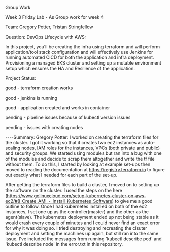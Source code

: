 Group Work


Week 3 Friday Lab - As Group work for week 4

Team: Gregory Potter, Tristan Stringfellow


Question:
DevOps Lifecycle with AWS:

In this project, you’ll be creating the infra using terraform and will perform application/tool stack configuration and will effectively use Jenkins for running automated CICD for both the application and infra deployment. Provisioning a managed EKS cluster and setting up a mutable environment setup which ensures the HA and Resilience of the application.

Project Status:

good - terraform creation works

good - jenkins is running

good - application created and works in container

pending - pipeline issues because of kubectl version issues

pending - issues with creating nodes


----Summary:
Gregory Potter:
I worked on creating the terraform files for the cluster. I got it working so that it creates two ec2 instances as auto-scaling nodes, IAM roles for the instances, VPCs (both private and public) and security groups. We started using modules but ran into a bug with one of the modules and decide to scrap them altogether and write the tf file without them. To do this, I started by looking at example set-ups then moved to reading the documentation at https://registry.terraform.io to figure out exactly what I needed for each part of the set-up.

After getting the terraform files to build a cluster, I moved on to setting up the software on the cluster. I used the steps on the here (https://www.golinuxcloud.com/setup-kubernetes-cluster-on-aws-ec2/#8_Create_AMI_-_Install_Kubernetes_Software) to give me a good outline to follow. Once I had kubernetes installed on both of the ec2 instances, I set one up as the controller(master) and the other as the agent(slave). The kubernetes deployment ended up not being stable as it would crash every couple of minutes and I could never find an exact error for why it was doing so. I tried destroying and recreating the clsuter deployment and setting the machines up again, but still ran into the same issue.  I've included the messages from running 'kubectl describe pod' and 'kubectl describe node' in the error.txt in this repository.